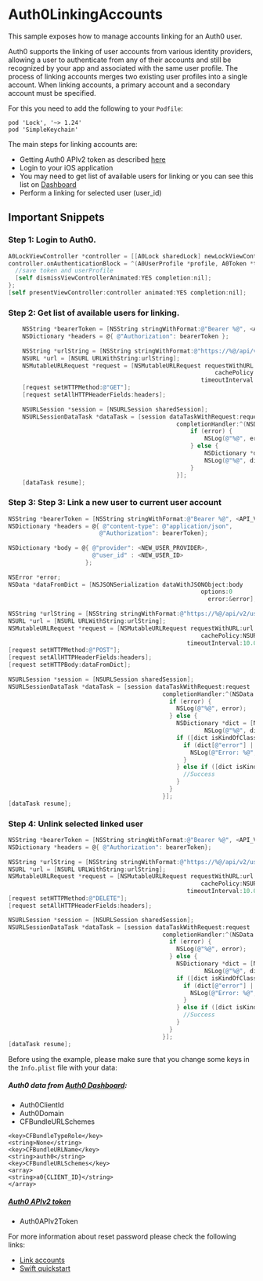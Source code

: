 # Auth0LinkingAccounts

This sample exposes how to manage accounts linking for an Auth0 user. 

Auth0 supports the linking of user accounts from various identity providers, allowing a user to authenticate from any of their accounts and still be recognized by your app and associated with the same user profile.
The process of linking accounts merges two existing user profiles into a single account. When linking accounts, a primary account and a secondary account must be specified.

For this you need to add the following to your `Podfile`:
```
pod 'Lock', '~> 1.24'
pod 'SimpleKeychain'
```

The main steps for linking accounts are:

- Getting Auth0 APIv2 token as described [here](https://auth0.com/docs/api/management/v2/tokens)
- Login to your iOS application
- You may need to get list of available users for linking or you can see this list on [Dashboard](https://manage.auth0.com/#/users)
- Perform a linking for selected user (user_id)

## Important Snippets

### Step 1: Login to Auth0. 
```Objective-C
A0LockViewController *controller = [[A0Lock sharedLock] newLockViewController];
controller.onAuthenticationBlock = ^(A0UserProfile *profile, A0Token *token) {
  //save token and userProfile
  [self dismissViewControllerAnimated:YES completion:nil];
};
[self presentViewController:controller animated:YES completion:nil];
```

### Step 2: Get list of available users for linking.

```Objective-C
    NSString *bearerToken = [NSString stringWithFormat:@"Bearer %@", <API_V2_TOKEN>];
    NSDictionary *headers = @{ @"Authorization": bearerToken };
    
    NSString *urlString = [NSString stringWithFormat:@"https://%@/api/v2/users?include_totals=true&include_fields=true&search_engine=v2", <AUTH0_DOMAIN>];
    NSURL *url = [NSURL URLWithString:urlString];
    NSMutableURLRequest *request = [NSMutableURLRequest requestWithURL:url
                                                           cachePolicy:NSURLRequestUseProtocolCachePolicy
                                                       timeoutInterval:10.0];
    [request setHTTPMethod:@"GET"];
    [request setAllHTTPHeaderFields:headers];
    
    NSURLSession *session = [NSURLSession sharedSession];
    NSURLSessionDataTask *dataTask = [session dataTaskWithRequest:request
                                                completionHandler:^(NSData *data, NSURLResponse *response, NSError *error) {
                                                    if (error) {
                                                        NSLog(@"%@", error);
                                                    } else {
                                                        NSDictionary *dict = [NSJSONSerialization JSONObjectWithData:data options:NSJSONReadingAllowFragments error:&error];
                                                        NSLog(@"%@", dict);
                                                    }
                                                }];
    [dataTask resume];
```

### Step 3: Step 3: Link a new user to current user account
```Objective-C
NSString *bearerToken = [NSString stringWithFormat:@"Bearer %@", <API_V2_TOKEN>];
NSDictionary *headers = @{ @"content-type": @"application/json",
                          @"Authorization": bearerToken};
    
NSDictionary *body = @{ @"provider": <NEW_USER_PROVIDER>,
                        @"user_id" : <NEW_USER_ID>
                      };
    
NSError *error;
NSData *dataFromDict = [NSJSONSerialization dataWithJSONObject:body
                                                       options:0
                                                         error:&error];
    
NSString *urlString = [NSString stringWithFormat:@"https://%@/api/v2/users/%@/identities", <AUTH0_DOMAIN>, <CURRENT_USER_ID>];
NSURL *url = [NSURL URLWithString:urlString];
NSMutableURLRequest *request = [NSMutableURLRequest requestWithURL:url
                                                       cachePolicy:NSURLRequestUseProtocolCachePolicy
                                                   timeoutInterval:10.0];
[request setHTTPMethod:@"POST"];
[request setAllHTTPHeaderFields:headers];
[request setHTTPBody:dataFromDict];
    
NSURLSession *session = [NSURLSession sharedSession];
NSURLSessionDataTask *dataTask = [session dataTaskWithRequest:request
                                            completionHandler:^(NSData *data, NSURLResponse *response, NSError *error) {
                                              if (error) {
                                                NSLog(@"%@", error);
                                              } else {
                                                NSDictionary *dict = [NSJSONSerialization JSONObjectWithData:data options:NSJSONReadingAllowFragments error:&error];
                                                        NSLog(@"%@", dict);
                                                if ([dict isKindOfClass:[NSDictionary class]]) {
                                                  if (dict[@"error"] || dict[@"errorCode"] || dict[@"statusCode"]) {
                                                    NSLog(@"Error: %@", dict);
                                                  }
                                                } else if ([dict isKindOfClass:[NSArray class]]) {
                                                  //Success
                                                }
                                              }
                                            }];
[dataTask resume];
```

### Step 4: Unlink selected linked user
```Objective-C
NSString *bearerToken = [NSString stringWithFormat:@"Bearer %@", <API_V2_TOKEN>];
NSDictionary *headers = @{ @"Authorization": bearerToken};
    
NSString *urlString = [NSString stringWithFormat:@"https://%@/api/v2/users/%@/identities/%@/%@", <AUTH0_DOMAIN>, <CURRENT_USER_ID>, <LINKED_USER_PROVIDER>, <LINKED_USER_ID>];
NSURL *url = [NSURL URLWithString:urlString];
NSMutableURLRequest *request = [NSMutableURLRequest requestWithURL:url
                                                       cachePolicy:NSURLRequestUseProtocolCachePolicy
                                                   timeoutInterval:10.0];
[request setHTTPMethod:@"DELETE"];
[request setAllHTTPHeaderFields:headers];

NSURLSession *session = [NSURLSession sharedSession];
NSURLSessionDataTask *dataTask = [session dataTaskWithRequest:request
                                            completionHandler:^(NSData *data, NSURLResponse *response, NSError *error) {
                                              if (error) {
                                                NSLog(@"%@", error);
                                              } else {
                                                NSDictionary *dict = [NSJSONSerialization JSONObjectWithData:data options:NSJSONReadingAllowFragments error:&error];
                                                        NSLog(@"%@", dict);
                                                if ([dict isKindOfClass:[NSDictionary class]]) {
                                                  if (dict[@"error"] || dict[@"errorCode"] || dict[@"statusCode"]) {
                                                    NSLog(@"Error: %@", dict);
                                                  }
                                                } else if ([dict isKindOfClass:[NSArray class]]) {
                                                  //Success
                                                }
                                              }
                                            }];
[dataTask resume];
```

Before using the example, please make sure that you change some keys in the `Info.plist` file with your data:

##### Auth0 data from [Auth0 Dashboard](https://manage.auth0.com/#/applications):

- Auth0ClientId
- Auth0Domain
- CFBundleURLSchemes

```
<key>CFBundleTypeRole</key>
<string>None</string>
<key>CFBundleURLName</key>
<string>auth0</string>
<key>CFBundleURLSchemes</key>
<array>
<string>a0{CLIENT_ID}</string>
</array>
```

##### [Auth0 APIv2 token](https://auth0.com/docs/api/management/v2/tokens)

- Auth0APIv2Token

For more information about reset password please check the following links:
* [Link accounts](https://auth0.com/docs/link-accounts)
* [Swift quickstart](https://auth0.com/docs/quickstart/native/ios-swift/05-linking-accounts)
